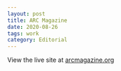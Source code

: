 ```yaml
---
layout: post
title: ARC Magazine
date: 2020-08-26
tags: work
category: Editorial
---
```


View the live site at [arcmagazine.org](https://arcmagazine.org/)

